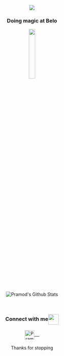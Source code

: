 <p align="center">
<img src="https://img.techpowerup.org/201115/banner.png">
</p>
<p align="center">
  <h3 align="center">Doing magic at Belo</h3>
  <p align="center">
    <a href="https://belo.app/"><img align="center" src="https://pbs.twimg.com/profile_banners/1263942652397051904/1621188438/1500x500" width="20%"></img></a>
  </p>
</p>
<br>
<p align="center">
<img align="center" src="https://github-readme-stats.vercel.app/api?username=JErazo7&count_private=true&theme=default&show_icons=true" alt="Pramod's Github Stats">
</p>
<br>
<div align="center">
  <h3 align="center">Connect with me<img align="center" src="https://github.com/rajput2107/rajput2107/blob/master/Assets/Handshake.gif" height="33px" /></h3> 
</div>
<p align="center">
 <a href="https://www.linkedin.com/in/erazo-josue/" target=”_blank”>
  <img align="center" alt="Pramod's LinkedIn" width="30px" src="https://www.vectorlogo.zone/logos/linkedin/linkedin-icon.svg" /> &nbsp; &nbsp;
 </a>
  <br/>
  <br/>
  Thanks for stopping<br/>
</p>
